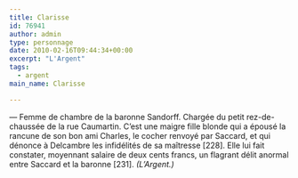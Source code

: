 ```yaml
---
title: Clarisse
id: 76941
author: admin
type: personnage
date: 2010-02-16T09:44:34+00:00
excerpt: "L'Argent"
tags:
  - argent
main_name: Clarisse

---
```

— Femme de chambre de la baronne Sandorff. Chargée du petit rez-de-chaussée de la rue Caumartin. C&rsquo;est une maigre fille blonde qui a épousé la rancune de son bon ami Charles, le cocher renvoyé par Saccard, et qui dénonce à Delcambre les infidélités de sa maîtresse [228]. Elle lui fait constater, moyennant salaire de deux cents francs, un flagrant délit anormal entre Saccard et la baronne [231]. _(L&rsquo;Argent.)_